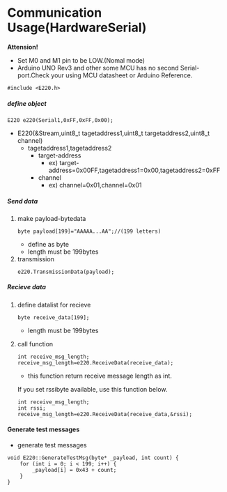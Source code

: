 # Communication Usage(HardwareSerial)

**Attension!**
- Set M0 and M1 pin to be LOW.(Nomal mode)
- Arduino UNO Rev3 and other some MCU has no second Serial-port.Check your using MCU datasheet or Arduino Reference.

```
#include <E220.h>
```

##### define object
```
E220 e220(Serial1,0xFF,0xFF,0x00);
```
- E220(&Stream,uint8_t tagetaddress1,uint8_t targetaddress2,uint8_t channel)
    - tagetaddress1,tagetaddress2
        - target-address
            - ex) target-address=0x00FF,tagetaddress1=0x00,tagetaddress2=0xFF
        - channel
            - ex) channel=0x01,channel=0x01

##### Send data
1. make payload-bytedata
    ```
    byte payload[199]="AAAAA...AA";//(199 letters)
    ```
    - define as byte
    - length must be 199bytes 
1. transmission
    ```
    e220.TransmissionData(payload);
    ```


##### Recieve data
1. define datalist for recieve
    ```
    byte receive_data[199];
    ```
    - length must be 199bytes
1. call function
    ```
    int receive_msg_length;
    receive_msg_length=e220.ReceiveData(receive_data);
    ```

    - this function return receive message length as int.

    If you set rssibyte available, use this function below.
    ```
    int receive_msg_length;
    int rssi;
    receive_msg_length=e220.ReceiveData(receive_data,&rssi);
    ```

#### Generate test messages
- generate test messages
```
void E220::GenerateTestMsg(byte* _payload, int count) {
    for (int i = 0; i < 199; i++) {
        _payload[i] = 0x43 + count;
    }
}
``` 


